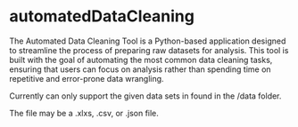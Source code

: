 # automatedDataCleaning
The Automated Data Cleaning Tool is a Python-based application designed to streamline the process of preparing raw datasets for analysis. This tool is built with the goal of automating the most common data cleaning tasks, ensuring that users can focus on analysis rather than spending time on repetitive and error-prone data wrangling.

Currently can only support the given data sets in found in the /data folder.

The file may be a .xlxs, .csv, or .json file.